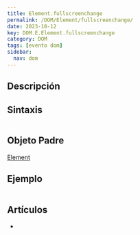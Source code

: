 ```yaml
---
title: Element.fullscreenchange
permalink: /DOM/Element/fullscreenchange/
date: 2023-10-12
key: DOM.E.Element.fullscreenchange
category: DOM
tags: [evento dom]
sidebar:
  nav: dom
---
```


## Descripción


## Sintaxis


```javascript

```


## Objeto Padre


[Element](https://www.w3api.com/DOM/Element/)


## Ejemplo


```javascript

```


## Artículos

- 
